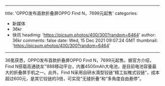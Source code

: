 
---
title: 'OPPO发布首款折叠屏OPPO Find N，7699元起售'
categories: 
 - 新媒体
 - 36kr
 - 快讯
headimg: 'https://picsum.photos/400/300?random=6464'
author: 36kr
comments: false
date: Wed, 15 Dec 2021 09:07:24 GMT
thumbnail: 'https://picsum.photos/400/300?random=6464'
---

<div>   
36氪获悉，OPPO发布首款折叠屏OPPO Find N，7699元起售。据官方介绍，Find N搭载高通骁龙™888移动平台，内置4500mAh大电池，是目前电池容量最大的折叠屏手机之一。此外，Find N采用自研水滴型铰链“精工拟椎式铰链”，成本超过600元，是其它铰链的3倍，可实现“无缝折叠”和“多角度自由悬停”。  
</div>
            